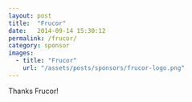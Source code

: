 ```yaml
---
layout: post
title:  "Frucor"
date:   2014-09-14 15:30:12
permalink: /frucor/
category: sponsor
images: 
  - title: "Frucor"
    url: "/assets/posts/sponsors/frucor-logo.png"
---
```


Thanks Frucor!
